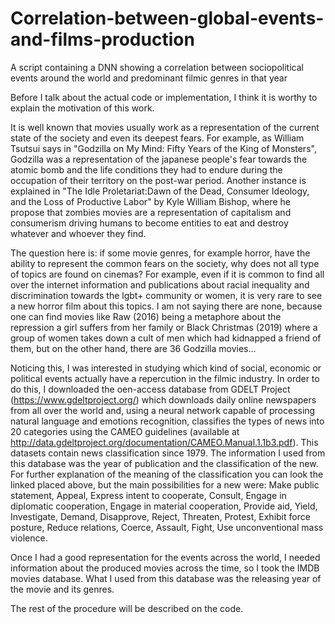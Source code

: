 # Correlation-between-global-events-and-films-production
A script containing a DNN showing a correlation between sociopolitical events around the world and predominant filmic genres in that year

Before I talk about the actual code or implementation, I think it is worthy to explain the motivation of this work.

It is well known that movies usually work as a representation of the current state of the society and even its deepest fears. For example, as William Tsutsui says in "Godzilla on My Mind: Fifty Years of the King of Monsters", Godzilla was a representation of the japanese people's fear towards the atomic bomb and the life conditions they had to endure during the occupation of their territory on the post-war period. Another instance is explained in "The Idle Proletariat:Dawn of the Dead, Consumer Ideology, and the Loss of Productive Labor" by Kyle William Bishop, where he propose that zombies movies are a representation of capitalism and consumerism driving humans to become entities to eat and destroy whatever and whoever they find.

The question here is: if some movie genres, for example horror, have the ability to represent the common fears on the society, why does not all type of topics are found on cinemas? For example, even if it is common to find all over the internet information and publications about racial inequality and discrimination towards the lgbt+ community or women, it is very rare to see a new horror film about this topics. I am not saying there are none, because one can find movies like Raw (2016) being a metaphore about the repression a girl suffers from her family or Black Christmas (2019) where a group of women takes down a cult of men which had kidnapped a friend of them, but on the other hand, there are 36 Godzilla movies...

Noticing this, I was interested in studying which kind of social, economic or political events actually have a repercution in the filmic industry. In order to do this, I downloaded the oen-access database from GDELT Project (https://www.gdeltproject.org/) which downloads daily online newspapers from all over the world and, using a neural network capable of processing natural language and emotions recognition, classifies the types of news into 20 categories using the CAMEO guidelines (available at http://data.gdeltproject.org/documentation/CAMEO.Manual.1.1b3.pdf). This datasets contain news classification since 1979. The information I used from this database was the year of publication and the classification of the new. 
For further explanation of the meaning of the classification you can look the linked placed above, but the main possibilities for a new were: Make public statement, Appeal, Express intent to cooperate, Consult, Engage in diplomatic cooperation, Engage in material cooperation, Provide aid, Yield, Investigate, Demand, Disapprove, Reject, Threaten, Protest, Exhibit force posture, Reduce relations, Coerce, Assault, Fight, Use unconventional mass violence.

Once I had a good representation for the events across the world, I needed information about the produced movies across the time, so I took the IMDB movies database. What I used from this database was the releasing year of the movie and its genres.

The rest of the procedure will be described on the code.
